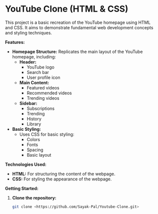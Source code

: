 # YouTube Clone (HTML & CSS)

This project is a basic recreation of the YouTube homepage using HTML and CSS. It aims to demonstrate fundamental web development concepts and styling techniques.

**Features:**

* **Homepage Structure:** Replicates the main layout of the YouTube homepage, including:
    * **Header:** 
        * YouTube logo 
        * Search bar 
        * User profile icon 
    * **Main Content:** 
        * Featured videos 
        * Recommended videos 
        * Trending videos 
    * **Sidebar:** 
        * Subscriptions 
        * Trending 
        * History 
        * Library 
* **Basic Styling:** 
    * Uses CSS for basic styling:
        * Colors 
        * Fonts 
        * Spacing 
        * Basic layout 

**Technologies Used:**

* **HTML:** For structuring the content of the webpage.
* **CSS:** For styling the appearance of the webpage.

**Getting Started:**

1. **Clone the repository:**
   ```bash
   git clone <https://github.com/Sayak-Pal/Youtube-Clone.git>

